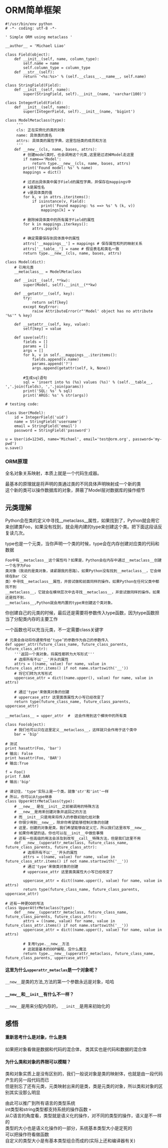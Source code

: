 # ORM简单框架
~~~
#!/usr/bin/env python
# -*- coding: utf-8 -*-

' Simple ORM using metaclass '

__author__ = 'Michael Liao'

class Field(object):
    def __init__(self, name, column_type):
        self.name = name
        self.column_type = column_type
    def __str__(self):
        return '<%s:%s>' % (self.__class__.__name__, self.name)

class StringField(Field):
    def __init__(self, name):
        super(StringField, self).__init__(name, 'varchar(100)')

class IntegerField(Field):
    def __init__(self, name):
        super(IntegerField, self).__init__(name, 'bigint')

class ModelMetaclass(type):
	 '''
	 cls: 正在实例化的类的对象
	 name: 具体类的类名
	 attrs: 具体类的属性字典，这里包括类的成员和方法
	 '''
    def __new__(cls, name, bases, attrs):
        # 创建model类时，也会调用这个元类,这里是过滤掉Model走这里
        if name=='Model':
            return type.__new__(cls, name, bases, attrs)
        print('Found model: %s' % name)
        mappings = dict()
        
        # 过滤出具体类中属于Field的属性字典，并保存在mappings中
        # k是属性名
        # v是具体类的值
        for k, v in attrs.iteritems():
            if isinstance(v, Field):
                print('Found mapping: %s ==> %s' % (k, v))
                mappings[k] = v
        
        # 删除掉具体类中的所有属于Field的属性
        for k in mappings.iterkeys():
            attrs.pop(k)
        
        # 确定需要保存到具体类中的属性
        attrs['__mappings__'] = mappings # 保存属性和列的映射关系
        attrs['__table__'] = name # 假设表名和类名一致
        return type.__new__(cls, name, bases, attrs)

class Model(dict):
	# 引用元类
    __metaclass__ = ModelMetaclass

    def __init__(self, **kw):
        super(Model, self).__init__(**kw)

    def __getattr__(self, key):
        try:
            return self[key]
        except KeyError:
            raise AttributeError(r"'Model' object has no attribute '%s'" % key)

    def __setattr__(self, key, value):
        self[key] = value

    def save(self):
        fields = []
        params = []
        args = []
        for k, v in self.__mappings__.iteritems():
            fields.append(v.name)
            params.append('?')
            args.append(getattr(self, k, None))
        
        #生成sql语句
        sql = 'insert into %s (%s) values (%s)' % (self.__table__, ','.join(fields), ','.join(params))
        print('SQL: %s' % sql)
        print('ARGS: %s' % str(args))

# testing code:

class User(Model):
    id = IntegerField('uid')
    name = StringField('username')
    email = StringField('email')
    password = StringField('password')

u = User(id=12345, name='Michael', email='test@orm.org', password='my-pwd')
u.save()
~~~

### ORM原理

全名对象关系映射，本质上就是一个代码生成器。 

最基本的原理就是将声明的类通过类的不同具体声明映射成一个新的类  
这个新的类可以操作数据库的对象，屏蔽了Model层对数据库的操作细节

## 元类理解

Python会在类的定义中寻找__metaclass__属性，如果找到了，Python就会用它来创建类Foo，如果没有找到，就会用内建的type来创建这个类。把下面这段话反复读几次。

type也是一个元类，当你声明一个类的时候，type会在内存创建对应类的代码和数据

~~~
Foo中有__metaclass__这个属性吗？如果是，Python会在内存中通过__metaclass__创建一个名字为Foo       
类对象（我说的是类对象，请紧跟我的思路）。如果Python没有找到__metaclass__，它会继续在Bar（父
类）中寻找__metaclass__属性，并尝试做和前面同样的操作。如果Python在任何父类中都找不到
__metaclass__，它就会在模块层次中去寻找__metaclass__，并尝试做同样的操作。如果还是找不到.
__metaclass__,Python就会用内置的type来创建这个类对象。
~~~

你创建自己的元类的时候，最后还是需要将参数传入type函数，因为type函数担当了分配类内存的主要工作

一个函数也可以充当元类，不一定需要class关键字

~~~
# 元类会自动将你通常传给‘type’的参数作为自己的参数传入
def upper_attr(future_class_name, future_class_parents, future_class_attr):
    '''返回一个类对象，将属性都转为大写形式'''
    # 选择所有不以'__'开头的属性
    attrs = ((name, value) for name, value in future_class_attr.items() if not name.startswith('__'))
    # 将它们转为大写形式
    uppercase_attr = dict((name.upper(), value) for name, value in attrs)

    # 通过'type'来做类对象的创建
    # uppercase_attr 这里面类属性大小写已经改变了
    return type(future_class_name, future_class_parents, uppercase_attr)

__metaclass__ = upper_attr  #  这会作用到这个模块中的所有类

class Foo(object):
    # 我们也可以只在这里定义__metaclass__，这样就只会作用于这个类中
    bar = 'bip'

# 测试
print hasattr(Foo, 'bar')
# 输出: False
print hasattr(Foo, 'BAR')
# 输出:True
 
f = Foo()
print f.BAR
# 输出:'bip'
~~~

~~~
# 请记住，'type'实际上是一个类，就像'str'和'int'一样
# 所以，你可以从type继承
class UpperAttrMetaClass(type):
    # __new__ 是在__init__之前被调用的特殊方法
    # __new__是用来创建对象并返回之的方法
    # 而__init__只是用来将传入的参数初始化给对象
    # 你很少用到__new__，除非你希望能够控制对象的创建
    # 这里，创建的对象是类，我们希望能够自定义它，所以我们这里改写__new__
    # 如果你希望的话，你也可以在__init__中做些事情
    # 还有一些高级的用法会涉及到改写__call__特殊方法，但是我们这里不用
    def __new__(upperattr_metaclass, future_class_name, future_class_parents, future_class_attr):
        # 选择所有不以'__'开头的属性
        attrs = ((name, value) for name, value in future_class_attr.items() if not name.startswith('__'))
        # 通过'type'来做类对象的创建
        # uppercase_attr 这里面类属性大小写已经改变了

        uppercase_attr = dict((name.upper(), value) for name, value in attrs)
        return type(future_class_name, future_class_parents, uppercase_attr)
        
# 还有一种更OO的写法        
class UpperAttrMetaclass(type):
    def __new__(upperattr_metaclass, future_class_name, future_class_parents, future_class_attr):
        attrs = ((name, value) for name, value in future_class_attr.items() if not name.startswith('__'))
        uppercase_attr = dict((name.upper(), value) for name, value in attrs)
 
        # 复用type.__new__方法
        # 这就是基本的OOP编程，没什么魔法
        return type.__new__(upperattr_metaclass, future_class_name, future_class_parents, uppercase_attr)

~~~

#### 这里为什么`upperattr_metaclas`是一个对象呢？
`__new__`是类的方法,方法的第一个参数永远是对象，哈哈

#### `__new__`和`__init__`有什么不一样？

`__new__`是用来分配内存的， `__init__`是用来初始化的

## 感悟
#### 重新思考什么是对象，什么是类

如果把对象看做是数据和代码的混合体，
类其实也是代码和数据的混合体

#### 为什么类和对象的界限可以模糊？  
类和对象实质上是没有区别的，我们一般说对象是类的映射体，也就是由一段代码产生的另一段代码而已  
但是别忘了还有元类，元类映射出来的是类，类是元类的对象，所以类和对象的区别其实没那么明显

由此可以推广到所有语言的类型系统  
int类型和string类型都支持系统的操作函数 `+`  
从C语言的角度看，类型就是语义化的操作，对不同的类型的操作，语义是不一样的  
类型的大小也是语义化操作的一部分，系统基本类型大小是定死的  
可以把操作符看做函数  
自定义的类型大小是有基本类型组合而成的(实际上还和编译器有关)


